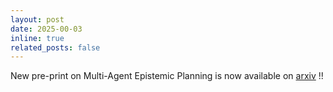 ```yaml
---
layout: post
date: 2025-00-03
inline: true
related_posts: false
---
```


New pre-print on Multi-Agent Epistemic Planning is now available on [arxiv](https://arxiv.org/pdf/2508.12840) !!
